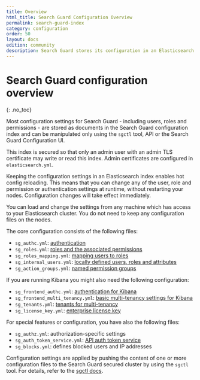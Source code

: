 ```yaml
---
title: Overview
html_title: Search Guard Configuration Overview
permalink: search-guard-index
category: configuration
order: 50
layout: docs
edition: community
description: Search Guard stores its configuration in an Elasticsearch index. This allows for configuration hot-reloading
---
```

<!--- Copyright 2022 floragunn GmbH -->

# Search Guard configuration overview
{: .no_toc}

Most configuration settings for Search Guard - including users, roles and permissions - are stored as documents in the Search Guard configuration index and can be manipulated only using the `sgctl` tool, API or the Search Guard Configuration UI.

This index is secured so that only an admin user with an admin TLS certificate may write or read this index. Admin certificates are configured in `elasticsearch.yml`.

Keeping the configuration settings in an Elasticsearch index enables hot config reloading. This means that you can change any of the user, role and permission or authentication settings at runtime, without restarting your nodes. Configuration changes will take effect immediately.

You can load and change the settings from any machine which has access to your Elasticsearch cluster. You do not need to keep any configuration files on the nodes.

The core configuration consists of the following files:

* `sg_authc.yml`: [authentication](../_docs_auth_auth/auth_auth_configuration.md)
* `sg_roles.yml`: [roles and the associated permissions](../_docs_roles_permissions/configuration_roles_permissions.md)
* `sg_roles_mapping.yml`: [mapping users to roles](../_docs_roles_permissions/configuration_roles_mapping.md)
* `sg_internal_users.yml`: [locally defined users, roles and attributes](../_docs_roles_permissions/configuration_internalusers.md)
* `sg_action_groups.yml`: [named permission groups](../_docs_roles_permissions/configuration_action_groups.md)

If you are running Kibana you might also need the following configuration:

* `sg_frontend_authc.yml`: [authentication for Kibana](../_docs_kibana/kibana_authentication.md)
* `sg_frontend_multi_tenancy.yml`: [basic multi-tenancy settings for Kibana](../_docs_kibana/kibana_multitenancy.md)
* `sg_tenants.yml`: [tenants for multi-tenancy](../_docs_kibana/kibana_multitenancy.md)
* `sg_license_key.yml`: [enterprise license key](sg-flx-release-notes#sg_license_key)

For special features or configuration, you have also the following files:

* `sg_authz.yml`: authorization-specific settings
* `sg_auth_token_service.yml`: [API auth token service](../_docs_auth_auth/auth_auth_configuration.md)
* `sg_blocks.yml`: defines blocked users and IP addresses


Configuration settings are applied by pushing the content of one or more configuration files to the Search Guard secured cluster by using the `sgctl` tool. For details, refer to the [sgctl docs](configuration_sgctl_basics.md).

